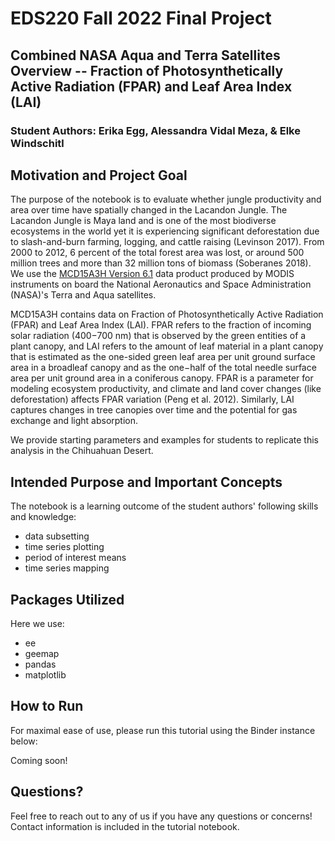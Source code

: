 # EDS220 Fall 2022 Final Project
## Combined NASA Aqua and Terra Satellites Overview -- Fraction of Photosynthetically Active Radiation (FPAR) and Leaf Area Index (LAI)
### Student Authors: Erika Egg, Alessandra Vidal Meza, & Elke Windschitl

## Motivation and Project Goal
The purpose of the notebook is to evaluate whether jungle productivity and area over time have spatially changed in the Lacandon Jungle. The Lacandon Jungle is Maya land and is one of the most biodiverse ecosystems in the world yet it is experiencing significant deforestation due to slash-and-burn farming, logging, and cattle raising (Levinson 2017). From 2000 to 2012, 6 percent of the total forest area was lost, or around 500 million trees and more than 32 million tons of biomass (Soberanes 2018). We use the [MCD15A3H Version 6.1](https://lpdaac.usgs.gov/products/mcd15a3hv061/) data product produced by MODIS instruments on board the National Aeronautics and Space Administration (NASA)'s Terra and Aqua satellites.

MCD15A3H contains data on Fraction of Photosynthetically Active Radiation (FPAR) and Leaf Area Index (LAI). FPAR refers to the fraction of incoming solar radiation (400−700 nm) that is observed by the green entities of a plant canopy, and LAI refers to the amount of leaf material in a plant canopy that is estimated as the one-sided green leaf area per unit ground surface area in a broadleaf canopy and as the one−half of the total needle surface area per unit ground area in a coniferous canopy. FPAR is a parameter for modeling ecosystem productivity, and climate and land cover changes (like deforestation) affects FPAR variation (Peng et al. 2012). Similarly, LAI captures changes in tree canopies over time and the potential for gas exchange and light absorption. 

We provide starting parameters and examples for students to replicate this analysis in the Chihuahuan Desert.

## Intended Purpose and Important Concepts
The notebook is a learning outcome of the student authors' following skills and knowledge:
- data subsetting
- time series plotting
- period of interest means
- time series mapping


## Packages Utilized
Here we use:
- ee
- geemap
- pandas
- matplotlib


## How to Run
For maximal ease of use, please run this tutorial using the Binder instance below:

Coming soon!


## Questions?
Feel free to reach out to any of us if you have any questions or concerns! Contact information is included in the tutorial notebook.